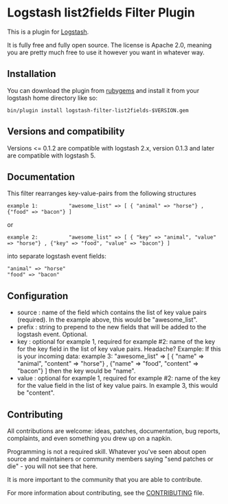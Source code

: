 # Logstash list2fields Filter Plugin


This is a plugin for [Logstash](https://github.com/elastic/logstash).

It is fully free and fully open source. The license is Apache 2.0, meaning you are pretty much free to use it however you want in whatever way.

## Installation

You can download the plugin from [rubygems](https://rubygems.org/gems/logstash-filter-list2fields) and install it from your logstash home directory like so:

	bin/plugin install logstash-filter-list2fields-$VERSION.gem

## Versions and compatibility

Versions <= 0.1.2 are compatible with logstash 2.x, version 0.1.3 and later are compatible with logstash 5.

## Documentation

This filter rearranges key-value-pairs from the following structures

	example 1: 			"awesome_list" => [ { "animal" => "horse"} , {"food" => "bacon"} ]

or
  
	example 2: 			"awesome_list" => [ { "key" => "animal", "value" => "horse"} , {"key" => "food", "value" => "bacon"} ]

into separate logstash event fields:

	"animal" => "horse"
	"food" => "bacon"

## Configuration

* source 	: name of the field which contains the list of key value pairs (required). In the example above, this would be "awesome_list".
* prefix	: string to prepend to the new fields that will be added to the logstash event. Optional.
* key 		: optional for example 1, required for example #2: name of the key for the key field in the list of key value pairs. Headache? Example: If this is your incoming data:
	example 3: 			"awesome_list" => [ { "name" => "animal", "content" => "horse"} , {"name" => "food", "content" => "bacon"} ]
then the key would be "name".
* value 	: optional for example 1, required for example #2: name of the key for the value field in the list of key value pairs. In example 3, this would be "content".


## Contributing

All contributions are welcome: ideas, patches, documentation, bug reports, complaints, and even something you drew up on a napkin.

Programming is not a required skill. Whatever you've seen about open source and maintainers or community members  saying "send patches or die" - you will not see that here.

It is more important to the community that you are able to contribute.

For more information about contributing, see the [CONTRIBUTING](https://github.com/elastic/logstash/blob/master/CONTRIBUTING.md) file.
